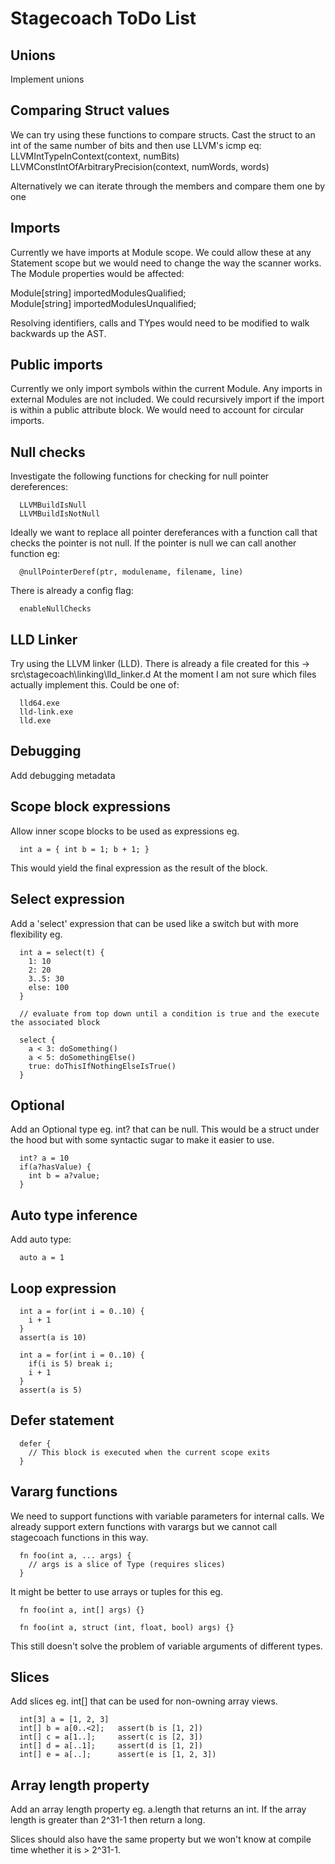 # Stagecoach ToDo List

## Unions

Implement unions

## Comparing Struct values

We can try using these functions to compare structs. Cast the struct to an int of the same number of bits
and then use LLVM's icmp eq:
  LLVMIntTypeInContext(context, numBits)
  LLVMConstIntOfArbitraryPrecision(context, numWords, words)

Alternatively we can iterate through the members and compare them one by one

## Imports

Currently we have imports at Module scope. We could allow these at any Statement scope but we would need
to change the way the scanner works. The Module properties would be affected:

  Module[string] importedModulesQualified;  
  Module[string] importedModulesUnqualified;

Resolving identifiers, calls and TYpes would need to be modified to walk backwards up the AST.  

## Public imports

Currently we only import symbols within the current Module. Any imports in external Modules are not included.
We could recursively import if the import is within a public attribute block.
We would need to account for circular imports.

## Null checks

Investigate the following functions for checking for null pointer dereferences:
```
  LLVMBuildIsNull
  LLVMBuildIsNotNull
```
Ideally we want to replace all pointer dereferances with a function call that checks the pointer is not null. 
If the pointer is null we can call another function eg:
```
  @nullPointerDeref(ptr, modulename, filename, line)  
```

There is already a config flag:
```
  enableNullChecks
```

## LLD Linker

Try using the LLVM linker (LLD). There is already a file created for this -> src\stagecoach\linking\lld_linker.d
At the moment I am not sure which files actually implement this. Could be one of:
```
  lld64.exe
  lld-link.exe
  lld.exe
```

## Debugging

Add debugging metadata

## Scope block expressions

Allow inner scope blocks to be used as expressions eg.
```      
  int a = { int b = 1; b + 1; }
```
This would yield the final expression as the result of the block.

## Select expression

Add a 'select' expression that can be used like a switch but with more flexibility eg.
```
  int a = select(t) { 
    1: 10
    2: 20
    3..5: 30
    else: 100
  }

  // evaluate from top down until a condition is true and the execute the associated block

  select {
    a < 3: doSomething()
    a < 5: doSomethingElse()
    true: doThisIfNothingElseIsTrue()
  }
```

## Optional

Add an Optional type eg. int? that can be null. This would be a struct under the hood but with
some syntactic sugar to make it easier to use.
```
  int? a = 10
  if(a?hasValue) {
    int b = a?value;
  }
```

## Auto type inference

Add auto type:
```
  auto a = 1
```

## Loop expression

```
  int a = for(int i = 0..10) {
    i + 1
  }
  assert(a is 10)

  int a = for(int i = 0..10) {
    if(i is 5) break i;
    i + 1
  }
  assert(a is 5)
```

## Defer statement

```
  defer {
    // This block is executed when the current scope exits
  }
```

## Vararg functions

We need to support functions with variable parameters for internal calls. We already support extern functions with varargs but we cannot call stagecoach functions in this way.
```
  fn foo(int a, ... args) {
    // args is a slice of Type (requires slices)
  }
```
  It might be better to use arrays or tuples for this eg.
```
  fn foo(int a, int[] args) {}

  fn foo(int a, struct (int, float, bool) args) {}
```
  This still doesn't solve the problem of variable arguments of different types.

## Slices

Add slices eg. int[] that can be used for non-owning array views.
```
  int[3] a = [1, 2, 3]
  int[] b = a[0..<2];   assert(b is [1, 2])
  int[] c = a[1..];     assert(c is [2, 3])
  int[] d = a[..1];     assert(d is [1, 2])
  int[] e = a[..];      assert(e is [1, 2, 3])
```

## Array length property

Add an array length property eg. a.length that returns an int. If the array length is greater than 2^31-1 then 
return a long.

Slices should also have the same property but we won't know at compile time whether it is > 2^31-1.


